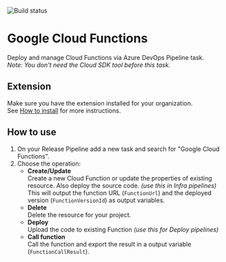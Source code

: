 ![Build status](https://dev.azure.com/nexsobr/nexso/_apis/build/status/Tools/AzureDevOps.GoogleCloudSdkTool?branchName=master)

# Google Cloud Functions

Deploy and manage Cloud Functions via Azure DevOps Pipeline task.  
*Note: You don't need the Cloud SDK tool before this task.*

## Extension

Make sure you have the extension installed for your organization.  
See [How to install](/#how-to-install-extension) for more instructions.

## How to use

1. On your Release Pipeline add a new task and search for "Google Cloud Functions".  
2. Choose the operation:
    - **Create/Update**  
Create a new Cloud Function or update the properties of existing resource. Also deploy the source code. *(use this in Infra pipelines)*  
This will output the function URL (`FunctionUrl`) and the deployed version (`FunctionVersionId`) as output variables.
    - **Delete**  
Delete the resource for your project.
    - **Deploy**  
Upload the code to existing Function *(use this for Deploy pipelines)*
    - **Call function**  
Call the function and export the result in a output variable (`FunctionCallResult`).
